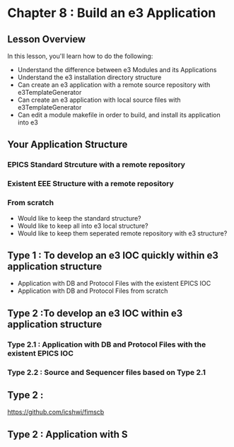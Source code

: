 Chapter 8 : Build an e3 Application
==

## Lesson Overview

In this lesson, you'll learn how to do the following:
* Understand the difference between e3 Modules and its Applications
* Understand the e3 installation directory structure
* Can create an e3 application with a remote source repository with e3TemplateGenerator
* Can create an e3 application with local source files with e3TemplateGenerator
* Can edit a module makefile in order to build, and install its application into e3

## Your Application Structure

### EPICS Standard Strcuture with a remote repository

### Existent EEE Structure with a remote repository

### From scratch 

* Would like to keep the standard structure? 
* Would like to keep all into e3 local structure?
* Would like to keep them seperated remote repository with e3 structure?

## Type 1 : To develop an e3 IOC quickly within e3 application structure

* Application with DB and Protocol Files with the existent EPICS IOC
* Application with DB and Protocol Files from scratch 

## Type 2 :To develop an e3 IOC within e3 application structure

### Type 2.1 : Application with DB and Protocol Files with the existent EPICS IOC
### Type 2.2 : Source and Sequencer files based on Type 2.1





## Type 2 : 

https://github.com/icshwi/fimscb


## Type 2 : Application with S
